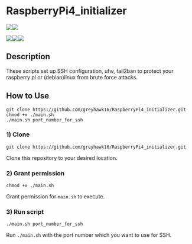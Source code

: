 # RaspberryPi4_initializer
<img src="https://img.shields.io/badge/Language-%23121011?style=for-the-badge"><img src="https://img.shields.io/badge/bash_script-%23121011.svg?style=for-the-badge&logo=gnu-bash&logoColor=white">

<img src="https://img.shields.io/badge/OS-%23121011?style=for-the-badge"><img src="https://img.shields.io/badge/-Raspberry_Pi-C51A4A?style=for-the-badge&logo=Raspberry-Pi"><img src="https://img.shields.io/badge/Linux-FCC624?style=for-the-badge&logo=linux&logoColor=black">


## Description
These scripts set up SSH configuration, ufw, fail2ban to protect your raspberry pi or (debian)linux from brute force attacks.


## How to Use
```
git clone https://github.com/greyhawk16/RaspberryPi4_initializer.git
chmod +x ./main.sh
./main.sh port_number_for_ssh
```

### 1) Clone
`git clone https://github.com/greyhawk16/RaspberryPi4_initializer.git`

Clone this repository to your desired location.

### 2) Grant permission
`chmod +x ./main.sh`

Grant permission for `main.sh` to execute.

### 3) Run script
`./main.sh port_number_for_ssh`

Run `./main.sh` with the port number which you want to use for SSH.